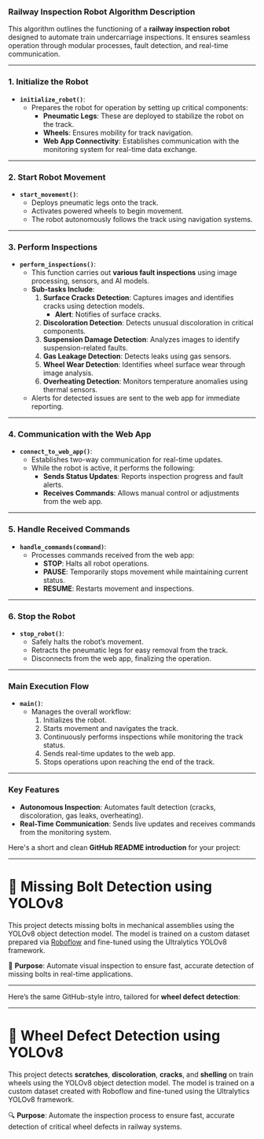 ### **Railway Inspection Robot Algorithm Description**

This algorithm outlines the functioning of a **railway inspection robot** designed to automate train undercarriage inspections. It ensures seamless operation through modular processes, fault detection, and real-time communication.

---

### **1. Initialize the Robot**  
- **`initialize_robot()`**:  
   - Prepares the robot for operation by setting up critical components:  
     - **Pneumatic Legs**: These are deployed to stabilize the robot on the track.  
     - **Wheels**: Ensures mobility for track navigation.  
     - **Web App Connectivity**: Establishes communication with the monitoring system for real-time data exchange.

---

### **2. Start Robot Movement**  
- **`start_movement()`**:  
   - Deploys pneumatic legs onto the track.  
   - Activates powered wheels to begin movement.  
   - The robot autonomously follows the track using navigation systems.

---

### **3. Perform Inspections**  
- **`perform_inspections()`**:  
   - This function carries out **various fault inspections** using image processing, sensors, and AI models.  
   - **Sub-tasks Include**:  
     1. **Surface Cracks Detection**: Captures images and identifies cracks using detection models.  
        - **Alert**: Notifies of surface cracks.  
     2. **Discoloration Detection**: Detects unusual discoloration in critical components.  
     3. **Suspension Damage Detection**: Analyzes images to identify suspension-related faults.  
     4. **Gas Leakage Detection**: Detects leaks using gas sensors.  
     5. **Wheel Wear Detection**: Identifies wheel surface wear through image analysis.  
     6. **Overheating Detection**: Monitors temperature anomalies using thermal sensors.  
   - Alerts for detected issues are sent to the web app for immediate reporting.

---

### **4. Communication with the Web App**  
- **`connect_to_web_app()`**:  
   - Establishes two-way communication for real-time updates.  
   - While the robot is active, it performs the following:  
     - **Sends Status Updates**: Reports inspection progress and fault alerts.  
     - **Receives Commands**: Allows manual control or adjustments from the web app.

---

### **5. Handle Received Commands**  
- **`handle_commands(command)`**:  
   - Processes commands received from the web app:  
     - **STOP**: Halts all robot operations.  
     - **PAUSE**: Temporarily stops movement while maintaining current status.  
     - **RESUME**: Restarts movement and inspections.

---

### **6. Stop the Robot**  
- **`stop_robot()`**:  
   - Safely halts the robot’s movement.  
   - Retracts the pneumatic legs for easy removal from the track.  
   - Disconnects from the web app, finalizing the operation.

---

### **Main Execution Flow**  
- **`main()`**:  
   - Manages the overall workflow:  
     1. Initializes the robot.  
     2. Starts movement and navigates the track.  
     3. Continuously performs inspections while monitoring the track status.  
     4. Sends real-time updates to the web app.  
     5. Stops operations upon reaching the end of the track.

---

### **Key Features**  
- **Autonomous Inspection**: Automates fault detection (cracks, discoloration, gas leaks, overheating).  
- **Real-Time Communication**: Sends live updates and receives commands from the monitoring system.  


Here's a short and clean **GitHub README introduction** for your project:

---

# 🔩 Missing Bolt Detection using YOLOv8

This project detects missing bolts in mechanical assemblies using the YOLOv8 object detection model. The model is trained on a custom dataset prepared via [Roboflow](https://roboflow.com/) and fine-tuned using the Ultralytics YOLOv8 framework.

🚧 **Purpose**: Automate visual inspection to ensure fast, accurate detection of missing bolts in real-time applications.

---
Here’s the same GitHub-style intro, tailored for **wheel defect detection**:

---

# 🚆 Wheel Defect Detection using YOLOv8

This project detects **scratches**, **discoloration**, **cracks**, and **shelling** on train wheels using the YOLOv8 object detection model. The model is trained on a custom dataset created with Roboflow and fine-tuned using the Ultralytics YOLOv8 framework.

🔍 **Purpose**: Automate the inspection process to ensure fast, accurate detection of critical wheel defects in railway systems.




